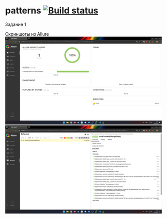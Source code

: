 # patterns [![Build status](https://ci.appveyor.com/api/projects/status/kraccfrniklv0ige?svg=true)](https://ci.appveyor.com/project/saphess/patterns)

Задание 1

Скриншоты из Allure
![img.png](img.png)
![img_1.png](img_1.png)